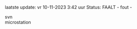 laatste update: 
vr 10-11-2023  3:42   uur 
Status: FAALT - fout - 
<div class="service R">svn</div><div class="service Y">microstation</div>